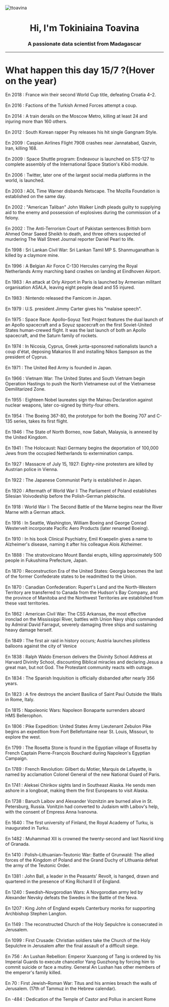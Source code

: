 
<p align="left"> <img src="https://komarev.com/ghpvc/?username=ttoavina&label=Profile%20views&color=0e75b6&style=flat" alt="ttoavina" /> </p>
<h1 align="center">Hi, I'm Tokiniaina Toavina</h1>
<h3 align="center">A passionate data scientist from Madagascar</h3>
    
<hr/>
<h1> What happen this day 15/7 ?(Hover on the year)</h1>

En 2018 : France win their second World Cup title, defeating Croatia 4–2.
<br/><br/>
En 2016 : Factions of the Turkish Armed Forces attempt a coup.
<br/><br/>
En 2014 : A train derails on the Moscow Metro, killing at least 24 and injuring more than 160 others.
<br/><br/>
En 2012 : South Korean rapper Psy releases his hit single Gangnam Style.
<br/><br/>
En 2009 : Caspian Airlines Flight 7908 crashes near Jannatabad, Qazvin, Iran, killing 168.
<br/><br/>
En 2009 : Space Shuttle program: Endeavour is launched on STS-127 to complete assembly of the International Space Station's Kibō module.
<br/><br/>
En 2006 : Twitter, later one of the largest social media platforms in the world, is launched.
<br/><br/>
En 2003 : AOL Time Warner disbands Netscape. The Mozilla Foundation is established on the same day.
<br/><br/>
En 2002 : "American Taliban" John Walker Lindh pleads guilty to supplying aid to the enemy and possession of explosives during the commission of a felony.
<br/><br/>
En 2002 : The Anti-Terrorism Court of Pakistan sentences British born Ahmed Omar Saeed Sheikh to death, and three others suspected of murdering The Wall Street Journal reporter Daniel Pearl to life.
<br/><br/>
En 1998 : Sri Lankan Civil War: Sri Lankan Tamil MP S. Shanmuganathan is killed by a claymore mine.
<br/><br/>
En 1996 : A Belgian Air Force C-130 Hercules carrying the Royal Netherlands Army marching band crashes on landing at Eindhoven Airport.
<br/><br/>
En 1983 : An attack at Orly Airport in Paris is launched by Armenian militant organisation ASALA, leaving eight people dead and 55 injured.
<br/><br/>
En 1983 : Nintendo released the Famicom in Japan.
<br/><br/>
En 1979 : U.S. president Jimmy Carter gives his "malaise speech".
<br/><br/>
En 1975 : Space Race: Apollo–Soyuz Test Project features the dual launch of an Apollo spacecraft and a Soyuz spacecraft on the first  Soviet-United States human-crewed flight. It was the last launch of both an Apollo spacecraft, and the Saturn family of rockets.
<br/><br/>
En 1974 : In Nicosia, Cyprus, Greek junta-sponsored nationalists launch a coup d'état, deposing Makarios III and installing Nikos Sampson as the president of Cyprus.
<br/><br/>
En 1971 : The United Red Army is founded in Japan.
<br/><br/>
En 1966 : Vietnam War: The United States and South Vietnam begin Operation Hastings to push the North Vietnamese out of the Vietnamese Demilitarized Zone.
<br/><br/>
En 1955 : Eighteen Nobel laureates sign the Mainau Declaration against nuclear weapons, later co-signed by thirty-four others.
<br/><br/>
En 1954 : The Boeing 367-80, the prototype for both the Boeing 707 and C-135 series, takes its first flight.
<br/><br/>
En 1946 : The State of North Borneo, now Sabah, Malaysia, is annexed by the United Kingdom.
<br/><br/>
En 1941 : The Holocaust: Nazi Germany begins the deportation of 100,000 Jews from the occupied Netherlands to extermination camps.
<br/><br/>
En 1927 : Massacre of July 15, 1927: Eighty-nine protesters are killed by Austrian police in Vienna.
<br/><br/>
En 1922 : The Japanese Communist Party is established in Japan.
<br/><br/>
En 1920 : Aftermath of World War I: The Parliament of Poland establishes Silesian Voivodeship before the Polish-German plebiscite.
<br/><br/>
En 1918 : World War I: The Second Battle of the Marne begins near the River Marne with a German attack.
<br/><br/>
En 1916 : In Seattle, Washington, William Boeing and George Conrad Westervelt incorporate Pacific Aero Products (later renamed Boeing).
<br/><br/>
En 1910 : In his book Clinical Psychiatry, Emil Kraepelin gives a name to Alzheimer's disease, naming it after his colleague Alois Alzheimer.
<br/><br/>
En 1888 : The stratovolcano Mount Bandai erupts, killing approximately 500 people in Fukushima Prefecture, Japan.
<br/><br/>
En 1870 : Reconstruction Era of the United States: Georgia becomes the last of the former Confederate states to be readmitted to the Union.
<br/><br/>
En 1870 : Canadian Confederation: Rupert's Land and the North-Western Territory are transferred to Canada from the Hudson's Bay Company, and the province of Manitoba and the Northwest Territories are established from these vast territories.
<br/><br/>
En 1862 : American Civil War: The CSS Arkansas, the most effective ironclad on the Mississippi River, battles with Union Navy ships commanded by Admiral David Farragut, severely damaging three ships and sustaining heavy damage herself.
<br/><br/>
En 1849 : The first air raid in history occurs; Austria launches pilotless balloons against the city of Venice
<br/><br/>
En 1838 : Ralph Waldo Emerson delivers the Divinity School Address at Harvard Divinity School, discounting Biblical miracles and declaring Jesus a great man, but not God. The Protestant community reacts with outrage.
<br/><br/>
En 1834 : The Spanish Inquisition is officially disbanded after nearly 356 years.
<br/><br/>
En 1823 : A fire destroys the ancient Basilica of Saint Paul Outside the Walls in Rome, Italy.
<br/><br/>
En 1815 : Napoleonic Wars: Napoleon Bonaparte surrenders aboard HMS Bellerophon.
<br/><br/>
En 1806 : Pike Expedition: United States Army Lieutenant Zebulon Pike begins an expedition from Fort Bellefontaine near St. Louis, Missouri,  to explore the west.
<br/><br/>
En 1799 : The Rosetta Stone is found in the Egyptian village of Rosetta by French Captain Pierre-François Bouchard during Napoleon's Egyptian Campaign.
<br/><br/>
En 1789 : French Revolution: Gilbert du Motier, Marquis de Lafayette, is named by acclamation Colonel General of the new National Guard of Paris.
<br/><br/>
En 1741 : Aleksei Chirikov sights land in Southeast Alaska. He sends men ashore in a longboat, making them the first Europeans to visit Alaska.
<br/><br/>
En 1738 : Baruch Laibov and Alexander Voznitzin are burned alive in St. Petersburg, Russia. Vonitzin had converted to Judaism with Laibov's help, with the consent of Empress Anna Ivanovna.
<br/><br/>
En 1640 : The first university of Finland, the Royal Academy of Turku, is inaugurated in Turku.
<br/><br/>
En 1482 : Muhammad XII is crowned the twenty-second and last Nasrid king of Granada.
<br/><br/>
En 1410 : Polish–Lithuanian–Teutonic War: Battle of Grunwald: The allied forces of the Kingdom of Poland and the Grand Duchy of Lithuania defeat the army of the Teutonic Order.
<br/><br/>
En 1381 : John Ball, a leader in the Peasants' Revolt, is hanged, drawn and quartered in the presence of King Richard II of England.
<br/><br/>
En 1240 : Swedish–Novgorodian Wars: A Novgorodian army led by Alexander Nevsky defeats the Swedes in the Battle of the Neva.
<br/><br/>
En 1207 : King John of England expels Canterbury monks for supporting Archbishop Stephen Langton.
<br/><br/>
En 1149 : The reconstructed Church of the Holy Sepulchre is consecrated in Jerusalem.
<br/><br/>
En 1099 : First Crusade: Christian soldiers take the Church of the Holy Sepulchre in Jerusalem after the final assault of a difficult siege.
<br/><br/>
En 756 : An Lushan Rebellion: Emperor Xuanzong of Tang is ordered by his Imperial Guards to execute chancellor Yang Guozhong by forcing him to commit suicide or face a mutiny. General An Lushan has other members of the emperor's family killed.
<br/><br/>
En 70 : First Jewish–Roman War: Titus and his armies breach the walls of Jerusalem. (17th of Tammuz in the Hebrew calendar).
<br/><br/>
En -484 : Dedication of the Temple of Castor and Pollux in ancient Rome
<br/><br/>
